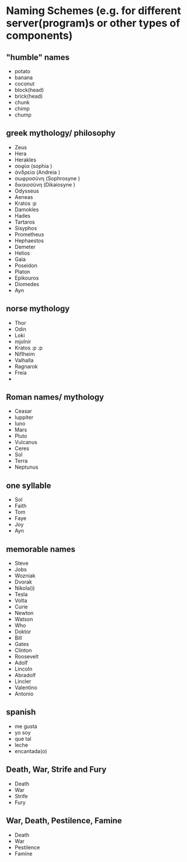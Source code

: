 # Naming Schemes  (e.g. for different server(program)s or other types of components)

## "humble" names
- potato
- banana
- coconut
- block(head)
- brick(head)
- chunk
- chimp
- chump

## greek mythology/ philosophy
- Zeus
- Hera
- Herakles
- σοφία (sophia <wisdom>)
- ἀνδρεία (Andreia <courage>)
- σωφροσύνη (Sophrosyne <Temperance>)
- δικαιοσύνη (Dikaiosyne <Justice>)
- Odysseus
- Aeneas
- Kratos :p
- Damokles
- Hades
- Tartaros
- Sisyphos
- Prometheus
- Hephaestos
- Demeter
- Helios
- Gaia
- Poseidon
- Platon
- Epikouros
- Diomedes
- Ayn

## norse mythology
- Thor
- Odin
- Loki
- mjolnir
- Kratos :p :p
- Niflheim
- Valhalla
- Ragnarok
- Freia
-

## Roman names/ mythology
- Ceasar
- Iuppiter
- Iuno
- Mars
- Pluto
- Vulcanus
- Ceres
- Sol
- Terra
- Neptunus

## one syllable
- Sol
- Faith
- Tom
- Faye
- Joy
- Ayn

## memorable names
- Steve
- Jobs
- Wozniak
- Dvorak
- Nikola(i)
- Tesla
- Volta
- Curie
- Newton
- Watson
- Who
- Doktor
- Bill
- Gates
- Clinton
- Roosevelt
- Adolf
- Lincoln
- Abradolf
- Lincler
- Valentino
- Antonio

## spanish
- me gusta
- yo soy
- que tal
- leche
- encantada(o)

## Death, War, Strife and Fury
- Death
- War
- Strife
- Fury

## War, Death, Pestilence, Famine
- Death
- War 
- Pestilence
- Famine
